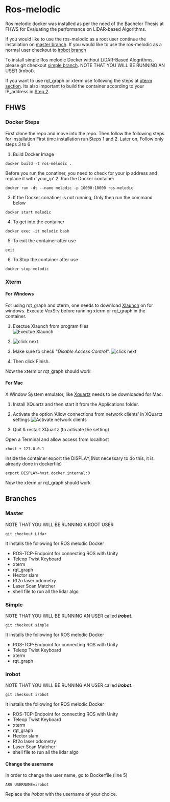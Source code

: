 # Ros-melodic
Ros melodic docker was installed as per the need of the Bachelor Thesis at FHWS for Evaluating the performance on LiDAR-based Algorithms.

If you would like to use the ros-melodic as a root user continue the installation on [master branch](#master). 
If you would like to use the ros-melodic as a normal user checkout to [irobot branch](#irobot)

To install simple Ros melodic Docker without LiDAR-Based Alogrithms, please git checkout [simple branch](#simple). NOTE THAT YOU WILL BE RUNNING AN USER (irobot). 

If you want to use rqt_graph or xterm use following the steps at [xterm section](#xterm). Its also important to build the container according to your IP_address in [Step 2](#docker-steps). 


## FHWS

### Docker Steps
First clone the repo and move into the repo. Then follow the following steps for installation
First time installation run Steps 1 and 2. Later on, Follow only steps 3 to 6 

1. Build Docker Image
```
docker build -t ros-melodic .
```
Before you run the conatiner, you need to check for your ip address and replace it with 'your_ip' 
2. Run the Docker container 
```
docker run -dt --name melodic -p 10000:10000 ros-melodic
```
3. If the Docker conatiner is not running, Only then run the command below
```
docker start melodic
```
4. To get into the container  
```
docker exec -it melodic bash
```
5. To exit the container after use
  ```
  exit
  ```
6. To Stop the container after use
  ```
  docker stop melodic
  ```
### Xterm
#### For Windows
For using rqt_graph and xterm, one needs to download [Xlaunch](https://sourceforge.net/projects/vcxsrv/) on for windows. Execute VcxSrv before running xterm or rqt_graph in the container. 
1. Exectue Xlaunch from program files  
![Exectue Xlaunch](https://github.com/sohanjs111/Ros-melodic/blob/master/Images/vcxsrv.PNG)

2. ![click next](https://github.com/sohanjs111/Ros-melodic/blob/master/Images/vcxsrv2.PNG)

3. Make sure to check "*Disable Access Control*".
![click next](https://github.com/sohanjs111/Ros-melodic/blob/master/Images/vcxsrv3.PNG)

4. Then click Finish. 

Now the xterm or rqt_graph should work

#### For Mac
X Window System emulator, like [Xquartz](https://www.xquartz.org/) needs to be downloaded for Mac. 
1. Install XQuartz and then start it from the Applications folder.

2. Activate the option ‘Allow connections from network clients’ in XQuartz settings 
   ![Activate network clients](https://github.com/sohanjs111/Ros-melodic/blob/master/Images/Xquartz.png)

3. Quit & restart XQuartz (to activate the setting)

Open a Terminal and allow access from localhost 
```
xhost + 127.0.0.1
```
Inside the container export the DISPLAY;(Not necessary to do this, it is already done in dockerfile)
```
export DISPLAY=host.docker.internal:0
```
Now the xterm or rqt_graph should work

## Branches 
### Master 
NOTE THAT YOU WILL BE RUNNING A ROOT USER
```
git checkout Lidar
```
It installs the following for ROS melodic Docker 
* ROS-TCP-Endpoint for connecting ROS with Unity 
* Teleop Twist Keyboard
* xterm
* rqt_graph
* Hector slam 
* Rf2o laser odometry
* Laser Scan Matcher 
* shell file to run all the lidar algo


### Simple 
NOTE THAT YOU WILL BE RUNNING AN USER called ***irobot***.
```
git checkout simple
```
It installs the following for ROS melodic Docker 
* ROS-TCP-Endpoint for connecting ROS with Unity 
* Teleop Twist Keyboard
* xterm
* rqt_graph

### irobot
NOTE THAT YOU WILL BE RUNNING AN USER called ***irobot***.
```
git checkout irobot
```
It installs the following for ROS melodic Docker 
* ROS-TCP-Endpoint for connecting ROS with Unity 
* Teleop Twist Keyboard
* xterm
* rqt_graph
* Hector slam 
* Rf2o laser odometry
* Laser Scan Matcher 
* shell file to run all the lidar algo

#### Change the username 
In order to change the user name, go to Dockerfile (line 5)
```
ARG USERNAME=irobot
```
Replace the *irobot* with the username of your choice. 
